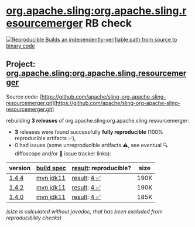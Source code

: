 [org.apache.sling:org.apache.sling.resourcemerger](https://central.sonatype.com/artifact/org.apache.sling/org.apache.sling.resourcemerger/versions) RB check
=======

[![Reproducible Builds](https://reproducible-builds.org/images/logos/rb.svg) an independently-verifiable path from source to binary code](https://reproducible-builds.org/)

## Project: [org.apache.sling:org.apache.sling.resourcemerger](https://central.sonatype.com/artifact/org.apache.sling/org.apache.sling.resourcemerger/versions)

Source code: [https://github.com/apache/sling-org-apache-sling-resourcemerger.git](https://github.com/apache/sling-org-apache-sling-resourcemerger.git)

rebuilding **3 releases** of org.apache.sling:org.apache.sling.resourcemerger:
- **3** releases were found successfully **fully reproducible** (100% reproducible artifacts :white_check_mark:),
- 0 had issues (some unreproducible artifacts :warning:, see eventual :mag: diffoscope and/or :memo: issue tracker links):

| version | [build spec](/BUILDSPEC.md) | [result](https://reproducible-builds.org/docs/jvm/): reproducible? | size |
| -- | --------- | ------ | -- |
| [1.4.4](https://central.sonatype.com/artifact/org.apache.sling/org.apache.sling.resourcemerger/1.4.4/pom) | [mvn jdk11](org.apache.sling.resourcemerger-1.4.4.buildspec) | [result](org.apache.sling.resourcemerger-1.4.4.buildinfo): [4 :white_check_mark: ](org.apache.sling.resourcemerger-1.4.4.buildcompare) | 190K |
| [1.4.2](https://central.sonatype.com/artifact/org.apache.sling/org.apache.sling.resourcemerger/1.4.2/pom) | [mvn jdk11](org.apache.sling.resourcemerger-1.4.2.buildspec) | [result](org.apache.sling.resourcemerger-1.4.2.buildinfo): [4 :white_check_mark: ](org.apache.sling.resourcemerger-1.4.2.buildcompare) | 190K |
| [1.4.0](https://central.sonatype.com/artifact/org.apache.sling/org.apache.sling.resourcemerger/1.4.0/pom) | [mvn jdk11](org.apache.sling.resourcemerger-1.4.0.buildspec) | [result](org.apache.sling.resourcemerger-1.4.0.buildinfo): [4 :white_check_mark: ](org.apache.sling.resourcemerger-1.4.0.buildcompare) | 185K |

<i>(size is calculated without javadoc, that has been excluded from reproducibility checks)</i>
